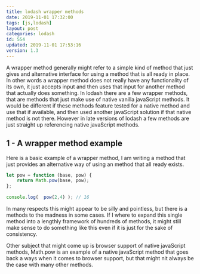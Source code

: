 ```yaml
---
title: lodash wrapper methods
date: 2019-11-01 17:32:00
tags: [js,lodash]
layout: post
categories: lodash
id: 554
updated: 2019-11-01 17:53:16
version: 1.3
---
```


A wrapper method generally might refer to a simple kind of method that just gives and alternative interface for using a method that is all ready in place. In other words a wrapper method does not really have any functionality of its own, it just accepts input and then uses that input for another method that actually does something. In lodash there are a few wrapper methods, that are methods that just make use of native vanilla javaScript methods. It would be different if these methods feature tested for a native method and use that if available, and then used another javaScript solution if that native method is not there. However in late versions of lodash a few methods are just straight up referencing native javaScript methods.

<!-- more -->

## 1 - A wrapper method example

Here is a basic example of a wrapper method, I am writing a method that just provides an alternative way of using an method that all ready exists.

```js
let pow = function (base, pow) {
    return Math.pow(base, pow);
};
 
console.log(  pow(2,4) ); // 16
```

In many respects this might appear to be silly and pointless, but there is a methods to the madness in some cases. If I where to expand this single method into a lengthly framework of hundreds of methods, it might still make sense to do something like this even if it is just for the sake of consistency. 

Other subject that might come up is browser support of native javaScript methods, Math.pow is an example of a native javaScript method that goes back a ways when it comes to browser support, but that might nit always be the case with many other methods.
